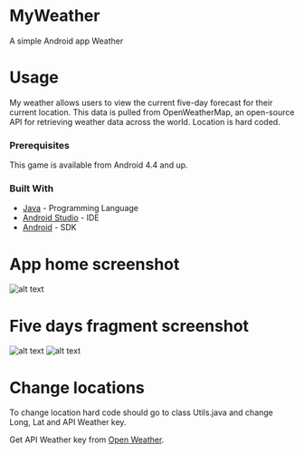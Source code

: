 # MyWeather
A simple Android app Weather
# Usage
My weather allows users to view the current five-day forecast for their current location. This data is pulled from OpenWeatherMap, an open-source API for retrieving weather data across the world. Location is hard coded.
### Prerequisites
This game is available from Android 4.4 and up. 
### Built With
* [Java](https://java.com) - Programming Language
* [Android Studio](https://developer.android.com/studio/intro/index.html) - IDE
* [Android](https://developer.android.com/studio/intro/index.html) - SDK

# App home screenshot
![alt text](https://i.imgur.com/JVBvFiS.png "Home")
# Five days fragment screenshot
  ![alt text](https://i.imgur.com/4Qbyc0j.png "Five days")
  ![alt text](https://i.imgur.com/DFt3VKi.png "More details")
# Change locations
To change location hard code should go to class Utils.java and change Long, Lat and API Weather key. 

Get API Weather key from [Open Weather](https://openweathermap.org/).
  
  
